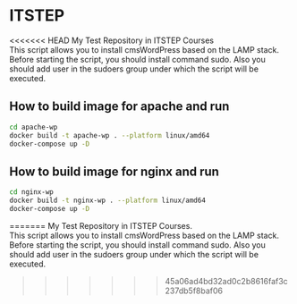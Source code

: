 # ITSTEP

<<<<<<< HEAD
My Test Repository in ITSTEP Courses  
This script allows you to install cmsWordPress based on the LAMP stack.  
Before starting the script, you should install command sudo. Also you should add user in the sudoers group under which the script will be executed.

## How to build image for apache and run

```bash
cd apache-wp
docker build -t apache-wp . --platform linux/amd64
docker-compose up -D
```

## How to build image for nginx and run

```bash
cd nginx-wp
docker build -t nginx-wp . --platform linux/amd64
docker-compose up -D
```
=======
My Test Repository in ITSTEP Courses.   
This script allows you to install cmsWordPress based on the LAMP stack.   
Before starting the script, you should install command sudo. Also you should add user in the sudoers group under which the script will be executed.   
>>>>>>> 45a06ad4bd32ad0c2b8616faf3c237db5f8baf06
